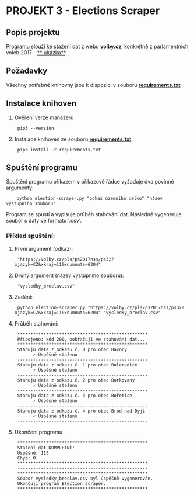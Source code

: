 # PROJEKT 3 - Elections Scraper

## Popis projektu
Programu slouží ke stažení dat z webu [**volby.cz**](https://volby.cz/), konkrétně z parlamentních voleb 2017 - [**
ukázka**](https://volby.cz/pls/ps2017nss/ps32?xjazyk=CZ&xkraj=2&xnumnuts=2101).

## Požadavky
Všechny potřebné knihovny jsou k dispozici v souboru [**requirements.txt**](https://github.com/gebonaut/Projekt3_Elections_Scraper/blob/master/requirements.txt)

## Instalace knihoven

1. Ověření verze manažeru 


        pip3 --version


2. Instalace knihoven ze souboru [**requirements.txt**](https://github.com/gebonaut/Projekt3_Elections_Scraper/blob/master/requirements.txt)

    
        pip3 install -r requirements.txt


## Spuštění programu
Spuštění programu příkazem v příkazové řádce vyžaduje dva povinné argumenty:


        python election-scraper.py "odkaz územního celku" "název výstupního souboru"


Program se spustí a vypisuje průběh stahování dat. 
Následně vygeneruje soubor s daty ve formátu '.csv'.

### Příklad spuštění:

1. První argument (odkaz):

    
        "https://volby.cz/pls/ps2017nss/ps32?xjazyk=CZ&xkraj=11&xnumnuts=6204"

2. Druhý argument (název výstupního souboru):


        "vysledky_breclav.csv"

3. Zadání: 


        python election-scraper.py "https://volby.cz/pls/ps2017nss/ps32?xjazyk=CZ&xkraj=11&xnumnuts=6204" "vysledky_breclav.csv"

4. Průběh stahování:

        **************************************************
        Připojeno: kód 200, pokračuji ve stahování dat...
        **************************************************
        Stahuju data z odkazu č. 0 pro obec Bavory
              ✓ Úspěšně staženo
        --------------------------------------------------
        Stahuju data z odkazu č. 1 pro obec Boleradice
              ✓ Úspěšně staženo
        --------------------------------------------------
        Stahuju data z odkazu č. 2 pro obec Borkovany
              ✓ Úspěšně staženo
        --------------------------------------------------
        Stahuju data z odkazu č. 3 pro obec Bořetice
              ✓ Úspěšně staženo
        --------------------------------------------------
        Stahuju data z odkazu č. 4 pro obec Brod nad Dyjí
              ✓ Úspěšně staženo
        --------------------------------------------------

5. Ukončení programu

        **************************************************
        Stažení dat KOMPLETNÍ!
        Úspěšně: 115
        Chyb: 0
        **************************************************
        --------------------------------------------------
        **************************************************
        Soubor vysledky_breclav.csv byl úspěšně vygenerován.
        Ukončuji program Election scraper.
        **************************************************



